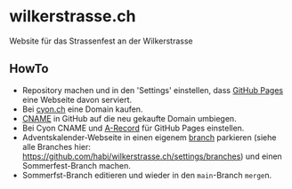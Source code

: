 # wilkerstrasse.ch

Website für das Strassenfest an der Wilkerstrasse

## HowTo

- Repository machen und in den 'Settings' einstellen, dass [GitHub Pages](https://pages.github.com) eine Webseite davon serviert.
- Bei [cyon.ch](https://www.cyon.ch/domains/) eine Domain kaufen.
- [CNAME](CNAME) in GitHub auf die neu gekaufte Domain umbiegen.
- Bei Cyon CNAME und [A-Record](https://docs.github.com/en/free-pro-team@latest/github/working-with-github-pages/managing-a-custom-domain-for-your-github-pages-site#configuring-an-apex-domain) für GitHub Pages einstellen.
- Adventskalender-Webseite in einen eigenem [branch](https://git-scm.com/docs/git-branch) parkieren (siehe alle Branches hier: https://github.com/habi/wilkerstrasse.ch/settings/branches) und einen Sommerfest-Branch machen.
- Sommerfst-Branch editieren und wieder in den `main`-Branch `merge`n.